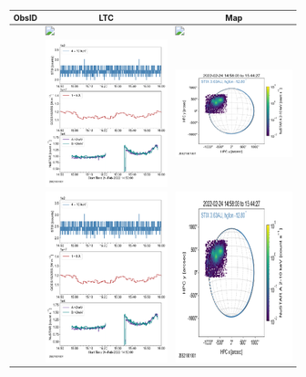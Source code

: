 | ObsID  |  LTC |  Map |
|---|---|---|
||![](https://github.com/ianan/nsx_summ/tree/main/figs/ns_20220224/ltc_20220224_1450_20621001001_ngs.png)|![](https://github.com/ianan/nsx_summ/tree/main/figs/ns_20220224/map_20220224_1450_20621001001_ngs.png)|
||![](ltc_20220224_1450_20621001001_ngs.png)|![](map_20220224_1450_20621001001_ngs.png)|
||<img src="ltc_20220224_1450_20621001001_ngs.png" height="300">|<img src="map_20220224_1450_20621001001_ngs.png" height="300">|

<!--
ltc_20220224_1450_20621001001_ngs.png map_20220224_1450_20621001001_ngs.png
ltc_20220224_1625_20621002001_ngs.png map_20220224_1625_20621002001_ngs.png
ltc_20220224_1805_20621003001_ngs.png map_20220224_1805_20621003001_ngs.png
ltc_20220224_1940_20621004001_ngs.png map_20220224_1940_20621004001_ngs.png
ltc_20220225_1500_20622001001_ngs.png map_20220225_1500_20622001001_ngs.png
ltc_20220225_1635_20622002001_ngs.png map_20220225_1635_20622002001_ngs.png
ltc_20220225_1815_20622003001_ngs.png map_20220225_1815_20622003001_ngs.png
ltc_20220225_1950_20622004001_ngs.png map_20220225_1950_20622004001_ngs.png
ltc_20220226_2000_20623001001_ngs.png map_20220226_2000_20623001001_ngs.png
ltc_20220226_2135_20623002001_ngs.png map_20220226_2135_20623002001_ngs.png
ltc_20220226_2310_20623003001_ngs.png map_20220226_2310_20623003001_ngs.png
ltc_20220227_0050_20623004001_ngs.png map_20220227_0050_20623004001_ngs.png-->
